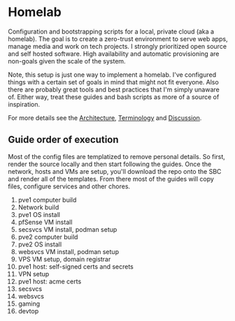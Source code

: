 # Homelab

Configuration and bootstrapping scripts for a local, private cloud (aka a homelab). The goal is to create a zero-trust environment to serve web apps, manage media and work on tech projects. I strongly prioritized open source and self hosted software. High availability and automatic provisioning are non-goals given the scale of the system.

Note, this setup is just one way to implement a homelab. I've configured things with a certain set of goals in mind that might not fit everyone. Also there are probably great tools and best practices  that I'm simply unaware of. Either way, treat these guides and bash scripts as more of a source of inspiration.

For more details see the [Architecture](./guides/architecture.md), [Terminology](./guides/terminology.md) and [Discussion](./guides/discussion.md).

## Guide order of execution

Most of the config files are templatized to remove personal details. So first, render the source locally and then start following the guides. 
Once the network, hosts and VMs are setup, you'll download the repo onto the SBC and render all of the templates. From there most of the guides will copy files, configure services and other chores.

1. pve1 computer build
1. Network build
1. pve1 OS install
1. pfSense VM install
1. secsvcs VM install, podman setup
1. pve2 computer build
1. pve2 OS install
1. websvcs VM install, podman setup
1. VPS VM setup, domain registrar
1. pve1 host: self-signed certs and secrets
1. VPN setup
1. pve1 host: acme certs
1. secsvcs
1. websvcs
1. gaming
1. devtop
